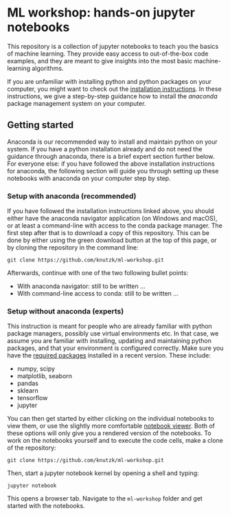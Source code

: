 # ML workshop: hands-on jupyter notebooks

This repository is a collection of jupyter notebooks to teach you the basics of machine learning. They provide easy access to out-of-the-box code examples, and they are meant to give insights into the most basic machine-learning algorithms.

If you are unfamiliar with installing python and python packages on your computer, you might want to check out the [installation instructions](INSTALLATION.md). In these instructions, we give a step-by-step guidance how to install the _anaconda_ package management system on your computer.


## Getting started

Anaconda is our recommended way to install and maintain python on your system. If you have a python installation already and do not need the guidance through anaconda, there is a brief expert section further below. For everyone else: if you have followed the above installation instructions for anaconda, the following section will guide you through setting up these notebooks with anaconda on your computer step by step.

### Setup with anaconda (recommended)

If you have followed the installation instructions linked above, you should either have the anaconda navigator application (on Windows and macOS), or at least a command-line with access to the conda package manager. The first step after that is to download a copy of this repository. This can be done by either using the green download button at the top of this page, or by cloning the repository in the command line:
```
git clone https://github.com/knutzk/ml-workshop.git
```
Afterwards, continue with one of the two following bullet points:
- With anaconda navigator: still to be written ...
- With command-line access to conda: still to be written ...

### Setup without anaconda (experts)

This instruction is meant for people who are already familiar with python package managers, possibly use virtual environments etc. In that case, we assume you are familiar with installing, updating and maintaining python packages, and that your environment is configured correctly. Make sure you have the [required packages](ml-environment.yml) installed in a recent version. These include:
* numpy, scipy
* matplotlib, seaborn
* pandas
* sklearn
* tensorflow
* jupyter

You can then get started by either clicking on the individual notebooks to view them, or use the slightly more comfortable [notebook viewer](https://nbviewer.jupyter.org/github/knutzk/ml-workshop/). Both of these options will only give you a rendered version of the notebooks. To work on the notebooks yourself and to execute the code cells, make a clone of the repository:
```
git clone https://github.com/knutzk/ml-workshop.git
```
Then, start a jupyter notebook kernel by opening a shell and typing:
```
jupyter notebook
```
This opens a browser tab. Navigate to the `ml-workshop` folder and get started with the notebooks.
